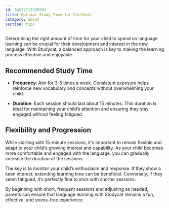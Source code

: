 ```yaml
---
id: 34572715795993
title: Optimal Study Time for Children
category: about
section: tips
---
```

Determining the right amount of time for your child to spend on language learning can be crucial for their development and interest in the new language. With Studycat, a balanced approach is key to making the learning process effective and enjoyable.

## Recommended Study Time

- **Frequency**: Aim for 3-5 times a week. Consistent exposure helps reinforce new vocabulary and concepts without overwhelming your child.

- **Duration**: Each session should last about 15 minutes. This duration is ideal for maintaining your child’s attention and ensuring they stay engaged without feeling fatigued.

## Flexibility and Progression

While starting with 15-minute sessions, it's important to remain flexible and adapt to your child’s growing interest and capability. As your child becomes more comfortable and engaged with the language, you can gradually increase the duration of the sessions.

The key is to monitor your child’s enthusiasm and response. If they show a keen interest, extending learning time can be beneficial. Conversely, if they seem fatigued, it’s perfectly fine to stick with shorter sessions.

By beginning with short, frequent sessions and adjusting as needed, parents can ensure that language learning with Studycat remains a fun, effective, and stress-free experience.
